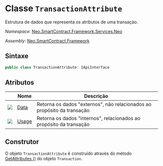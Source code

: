 # Classe `TransactionAttribute`

Estrutura de dados que representa os atributos de uma transação.

*Namespace*: [Neo.SmartContract.Framework.Services.Neo](../neo.md)

*Assembly*: [Neo.SmartContract.Framework](../../dotnet.md)

## Sintaxe

```c#
public class TransactionAttribute: IApiInterface
```

## Atributos

| | Nome | Descrição |
| ---------------------------------------- | -------------------------------------- | ----------------- |
| ![](https://i-msdn.sec.s-msft.com/dynimg/IC74937.jpeg) | [Data](TransactionAttribute/Data.md)   | Retorna os dados "externos", não relacionados ao propósito da transação |
| ![](https://i-msdn.sec.s-msft.com/dynimg/IC74937.jpeg) | [Usage](TransactionAttribute/Usage.md) | Retorna os dados "internos", relacionados ao propósito da transação       |

## Construtor

O objeto `TransactionAttribute` é construído através do método [GetAttributes ()](Transaction/GetAttributes.md) do objeto `Transaction`.
